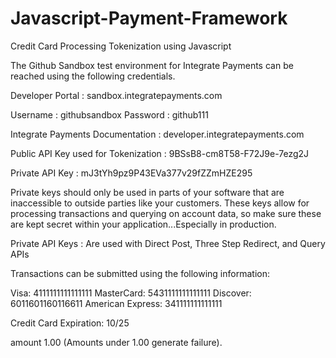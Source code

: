 # Javascript-Payment-Framework

Credit Card Processing Tokenization using Javascript

The Github Sandbox test environment for Integrate Payments can be reached using the following credentials.

Developer Portal : sandbox.integratepayments.com 

Username : githubsandbox
Password : github111

Integrate Payments Documentation : developer.integratepayments.com

Public API Key used for Tokenization : 9BSsB8-cm8T58-F72J9e-7ezg2J

Private API Key : mJ3tYh9pz9P43EVa377v29fZZmHZE295

Private keys should only be used in parts of your software that are inaccessible to outside parties like your customers. These keys allow for processing transactions and querying on account data, so make sure these are kept secret within your application...Especially in production.

Private API Keys : Are used with Direct Post, Three Step Redirect, and Query APIs 

Transactions can be submitted using the following information:

Visa:	4111111111111111
MasterCard:	5431111111111111
Discover:	6011601160116611
American Express:	341111111111111

Credit Card Expiration:	10/25

amount	1.00 (Amounts under 1.00 generate failure).
